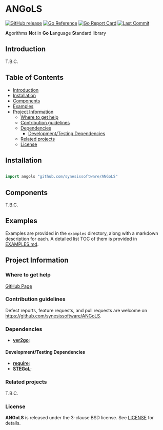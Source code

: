 # ANGoLS <!-- omit in toc -->

[![GitHub release](https://img.shields.io/github/v/release/synesissoftware/ANGoLS.svg)](https://github.com/synesissoftware/ANGoLS/releases/latest)
[![Go Reference](https://pkg.go.dev/badge/github.com/synesissoftware/ANGoLS.svg)](https://pkg.go.dev/github.com/synesissoftware/ANGoLS)
[![Go Report Card](https://goreportcard.com/badge/github.com/synesissoftware/ANGoLS)](https://goreportcard.com/report/github.com/synesissoftware/ANGoLS)
[![Last Commit](https://img.shields.io/github/last-commit/synesissoftware/ANGoLS)](https://github.com/synesissoftware/ANGoLS/commits/master)

**A**gorithms **N**ot in **Go** **L**anguage **S**tandard library


## Introduction

T.B.C.


## Table of Contents <!-- omit in toc -->

- [Introduction](#introduction)
- [Installation](#installation)
- [Components](#components)
- [Examples](#examples)
- [Project Information](#project-information)
	- [Where to get help](#where-to-get-help)
	- [Contribution guidelines](#contribution-guidelines)
	- [Dependencies](#dependencies)
		- [Development/Testing Dependencies](#developmenttesting-dependencies)
	- [Related projects](#related-projects)
	- [License](#license)


## Installation

```Go

import angols "github.com/synesissoftware/ANGoLS"
```


## Components

T.B.C.


## Examples

Examples are provided in the `examples` directory, along with a markdown description for each. A detailed list TOC of them is provided in [EXAMPLES.md](./EXAMPLES.md).


## Project Information


### Where to get help

[GitHub Page](https://github.com/synesissoftware/ANGoLS "GitHub Page")


### Contribution guidelines

Defect reports, feature requests, and pull requests are welcome on https://github.com/synesissoftware/ANGoLS.


### Dependencies

* [**ver2go**](https://github.com/synesissoftware/ver2go/);


#### Development/Testing Dependencies

* [**require**](https://github.com/stretchr/testify/);
* [**STEGoL**](https://github.com/synesissoftware/STEGoL/);


### Related projects

T.B.C.


### License

**ANGoLS** is released under the 3-clause BSD license. See [LICENSE](./LICENSE) for details.


<!-- ########################### end of file ########################### -->

